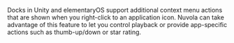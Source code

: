 Docks in Unity and elementaryOS support additional context menu
actions that are shown when you right-click to an application icon.
Nuvola can take advantage of this feature to let you control
playback or provide app-specific actions such as thumb-up/down or star rating.
